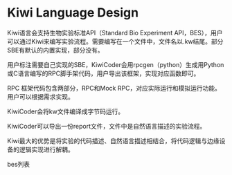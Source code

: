 # Kiwi Language Design

Kiwi语言会支持生物实验标准API（Standard Bio Experiment API，BES），用户可以通过Kiwi来编写实验流程。需要编写在一个文件中，文件名以.kw结尾。部分SBE有默认的内置实现，部分没有。

用户标注需要自己实现的SBE，KiwiCoder会用rpcgen（python）生成用Python或C语言编写的RPC脚手架代码，用户导出该框架，实现对应函数即可。

RPC 框架代码包含两部分，RPC和Mock RPC，对应实际运行和模拟运行功能。用户可以根据需求实现。

KiwiCoder会将kw文件编译成字节码运行。

KiwiCoder可以导出一份report文件，文件中是自然语言描述的实验流程。

Kiwi最大的优势是将实验的代码描述、自然语言描述相结合，将代码逻辑与边缘设备的逻辑实现进行解耦。



bes列表

